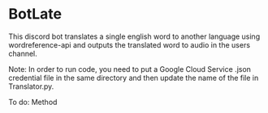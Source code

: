 # BotLate
This discord bot translates a single english word to another language using wordreference-api and outputs the translated word to audio in the users channel.

Note: In order to run code, you need to put a Google Cloud Service .json credential file in the same directory and then update the name of the file in Translator.py.

To do:
  Method
